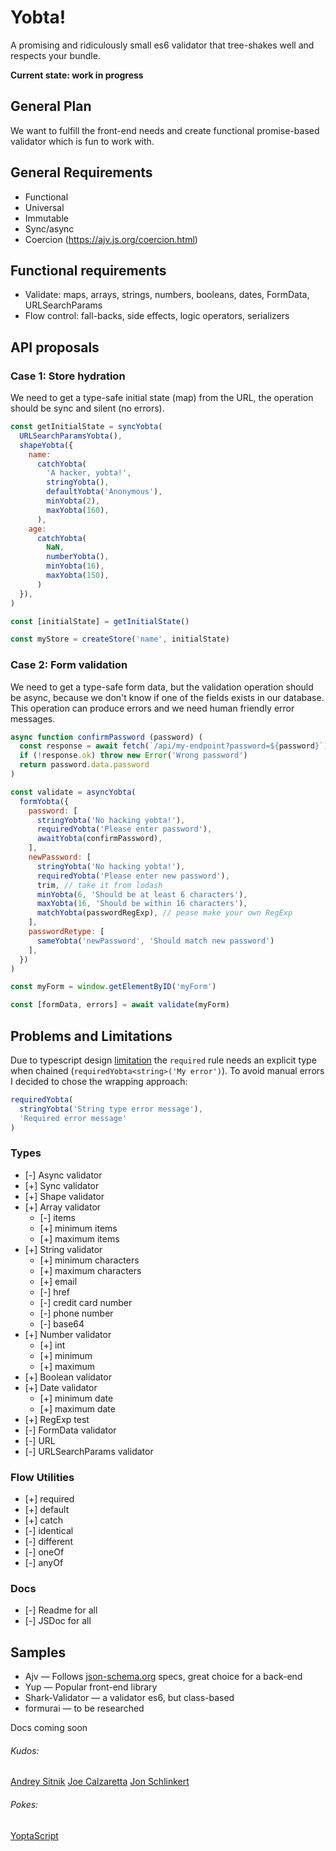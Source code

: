 # Yobta!
A promising and ridiculously small es6 validator that tree-shakes well and respects your bundle.

**Current state: work in progress**

## General Plan
We want to fulfill the front-end needs and create functional promise-based validator which is fun to work with.

## General Requirements
- Functional
- Universal
- Immutable
- Sync/async
- Coercion (https://ajv.js.org/coercion.html)

## Functional requirements
- Validate: maps, arrays, strings, numbers, booleans, dates, FormData, URLSearchParams
- Flow control: fall-backs, side effects, logic operators, serializers

## API proposals

### Case 1: Store hydration
We need to get a type-safe initial state (map) from the URL,
the operation should be sync and silent (no errors).

```js
const getInitialState = syncYobta(
  URLSearchParamsYobta(),
  shapeYobta({
    name:
      catchYobta(
        'A hacker, yobta!',
        stringYobta(),
        defaultYobta('Anonymous'),
        minYobta(2),
        maxYobta(160),
      ),
    age:
      catchYobta(
        NaN,
        numberYobta(),
        minYobta(16),
        maxYobta(150),
      )
  }),
)

const [initialState] = getInitialState()

const myStore = createStore('name', initialState)
```

### Case 2: Form validation
We need to get a type-safe form data, but the validation operation should be async,
because we don't know if one of the fields exists in our database. This operation
can produce errors and we need human friendly error messages.

```js
async function confirmPassword (password) (
  const response = await fetch(`/api/my-endpoint?password=${password}`)
  if (!response.ok) throw new Error('Wrong password')
  return password.data.password
)

const validate = asyncYobta(
  formYobta({
    password: [
      stringYobta('No hacking yobta!'),
      requiredYobta('Please enter password'),
      awaitYobta(confirmPassword),
    ],
    newPassword: [
      stringYobta('No hacking yobta!'),
      requiredYobta('Please enter new password'),
      trim, // take it from lodash
      minYobta(6, 'Should be at least 6 characters'),
      maxYobta(16, 'Should be within 16 characters'),
      matchYobta(passwordRegExp), // pease make your own RegExp
    ],
    passwordRetype: [
      sameYobta('newPassword', 'Should match new password')
    ],
  })
)

const myForm = window.getElementByID('myForm')

const [formData, errors] = await validate(myForm)
```

## Problems and Limitations

Due to typescript design [limitation](https://github.com/microsoft/TypeScript/issues/25256) the `required` rule needs an explicit type when chained (`requiredYobta<string>('My error')`). To avoid manual errors I decided to chose the wrapping approach:

```js
requiredYobta(
  stringYobta('String type error message'),
  'Required error message'
)
```

### Types
- [-] Async validator
- [+] Sync validator
- [+] Shape validator
- [+] Array validator
  - [-] items
  - [+] minimum items
  - [+] maximum items
- [+] String validator
  - [+] minimum characters
  - [+] maximum characters
  - [+] email
  - [-] href
  - [-] credit card number
  - [-] phone number
  - [-] base64
- [+] Number validator
  - [+] int
  - [+] minimum
  - [+] maximum
- [+] Boolean validator
- [+] Date validator
  - [+] minimum date
  - [+] maximum date
- [+] RegExp test
- [-] FormData validator
- [-] URL
- [-] URLSearchParams validator

### Flow Utilities
- [+] required
- [+] default
- [+] catch
- [-] identical
- [-] different
- [-] oneOf
- [-] anyOf

### Docs
- [-] Readme for all
- [-] JSDoc for all

## Samples
- Ajv — Follows [json-schema.org](https://json-schema.org) specs, great choice for a back-end
- Yup — Popular front-end library
- Shark-Validator — a validator es6, but class-based
- formurai — to be researched

Docs coming soon


###### Kudos:
[Andrey Sitnik](https://sitnik.ru)
[Joe Calzaretta](https://github.com/jcalz)
[Jon Schlinkert](https://github.com/jonschlinkert)
###### Pokes:
[YoptaScript](github.com/samgozman/YoptaScript)
